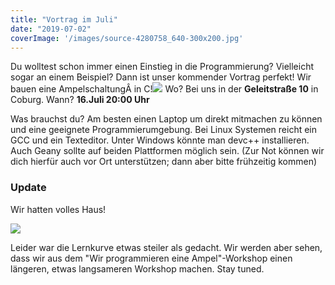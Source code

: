 ```yaml
---
title: "Vortrag im Juli"
date: "2019-07-02"
coverImage: '/images/source-4280758_640-300x200.jpg'
---
```


Du wolltest schon immer einen Einstieg in die Programmierung? Vielleicht sogar an einem Beispiel? Dann ist unser kommender Vortrag perfekt! Wir bauen eine AmpelschaltungÂ in C!![](../images/source-4280758_640-300x200.jpg) Wo? Bei uns in der **Geleitstraße 10** in Coburg. Wann? **16.Juli 20:00 Uhr**

Was brauchst du? Am besten einen Laptop um direkt mitmachen zu können und eine geeignete Programmierumgebung. Bei Linux Systemen reicht ein GCC und ein Texteditor. Unter Windows könnte man devc++ installieren. Auch Geany sollte auf beiden Plattformen möglich sein. (Zur Not können wir dich hierfür auch vor Ort unterstützen; dann aber bitte frühzeitig kommen)

### Update

Wir hatten volles Haus!

![](../images/c_vortrag.jpeg)

Leider war die Lernkurve etwas steiler als gedacht. Wir werden aber sehen, dass wir aus dem "Wir programmieren eine Ampel"-Workshop einen längeren, etwas langsameren Workshop machen. Stay tuned.

